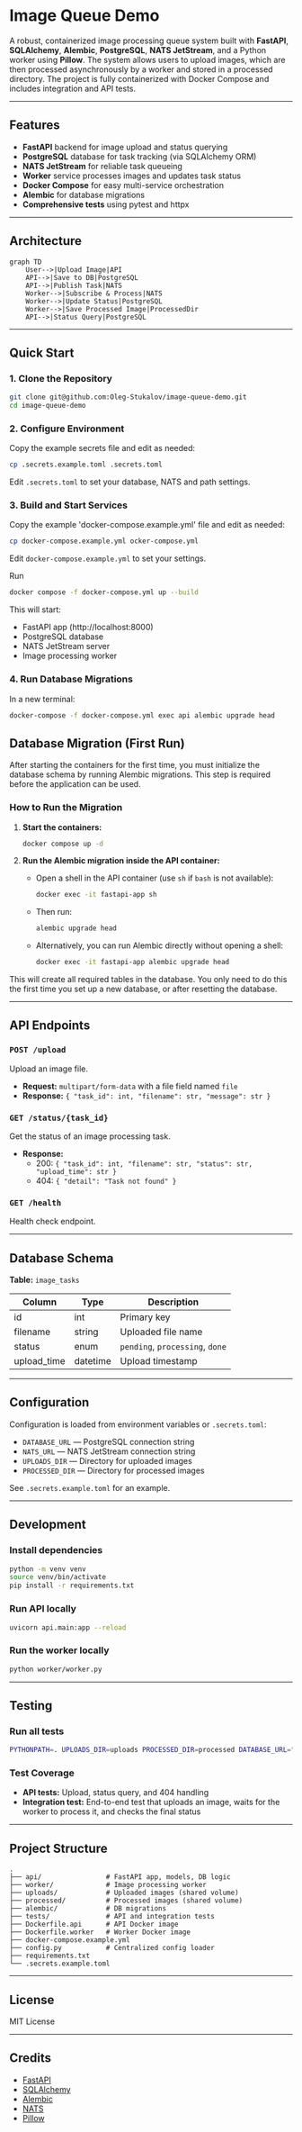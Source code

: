 # Image Queue Demo

A robust, containerized image processing queue system built with **FastAPI**, **SQLAlchemy**, **Alembic**, **PostgreSQL**, **NATS JetStream**, and a Python worker using **Pillow**. The system allows users to upload images, which are then processed asynchronously by a worker and stored in a processed directory. The project is fully containerized with Docker Compose and includes integration and API tests.

---

## Features

- **FastAPI** backend for image upload and status querying
- **PostgreSQL** database for task tracking (via SQLAlchemy ORM)
- **NATS JetStream** for reliable task queueing
- **Worker** service processes images and updates task status
- **Docker Compose** for easy multi-service orchestration
- **Alembic** for database migrations
- **Comprehensive tests** using pytest and httpx

---

## Architecture

```mermaid
graph TD
    User-->|Upload Image|API
    API-->|Save to DB|PostgreSQL
    API-->|Publish Task|NATS
    Worker-->|Subscribe & Process|NATS
    Worker-->|Update Status|PostgreSQL
    Worker-->|Save Processed Image|ProcessedDir
    API-->|Status Query|PostgreSQL
```

---

## Quick Start

### 1. Clone the Repository

```bash
git clone git@github.com:Oleg-Stukalov/image-queue-demo.git
cd image-queue-demo
```

### 2. Configure Environment

Copy the example secrets file and edit as needed:

```bash
cp .secrets.example.toml .secrets.toml
```

Edit `.secrets.toml` to set your database, NATS and path settings.

### 3. Build and Start Services

Copy the example 'docker-compose.example.yml' file and edit as needed:

```bash
cp docker-compose.example.yml ocker-compose.yml
```

Edit `docker-compose.example.yml` to set your settings.

Run
```bash
docker compose -f docker-compose.yml up --build
```

This will start:
- FastAPI app (http://localhost:8000)
- PostgreSQL database
- NATS JetStream server
- Image processing worker

### 4. Run Database Migrations

In a new terminal:

```bash
docker-compose -f docker-compose.yml exec api alembic upgrade head
```

## Database Migration (First Run)

After starting the containers for the first time, you must initialize the database schema by running Alembic migrations. This step is required before the application can be used.

### How to Run the Migration

1. **Start the containers:**
   ```bash
   docker compose up -d
   ```

2. **Run the Alembic migration inside the API container:**
   - Open a shell in the API container (use `sh` if `bash` is not available):
     ```bash
     docker exec -it fastapi-app sh
     ```
   - Then run:
     ```bash
     alembic upgrade head
     ```
   - Alternatively, you can run Alembic directly without opening a shell:
     ```bash
     docker exec -it fastapi-app alembic upgrade head
     ```

This will create all required tables in the database. You only need to do this the first time you set up a new database, or after resetting the database.

---

## API Endpoints

### `POST /upload`

Upload an image file.

- **Request:** `multipart/form-data` with a file field named `file`
- **Response:** `{ "task_id": int, "filename": str, "message": str }`

### `GET /status/{task_id}`

Get the status of an image processing task.

- **Response:**
  - 200: `{ "task_id": int, "filename": str, "status": str, "upload_time": str }`
  - 404: `{ "detail": "Task not found" }`

### `GET /health`

Health check endpoint.

---

## Database Schema

**Table:** `image_tasks`

| Column      | Type    | Description                |
|-------------|---------|----------------------------|
| id          | int     | Primary key                |
| filename    | string  | Uploaded file name         |
| status      | enum    | `pending`, `processing`, `done` |
| upload_time | datetime| Upload timestamp           |

---

## Configuration

Configuration is loaded from environment variables or `.secrets.toml`:

- `DATABASE_URL` — PostgreSQL connection string
- `NATS_URL` — NATS JetStream connection string
- `UPLOADS_DIR` — Directory for uploaded images
- `PROCESSED_DIR` — Directory for processed images

See `.secrets.example.toml` for an example.

---

## Development

### Install dependencies

```bash
python -m venv venv
source venv/bin/activate
pip install -r requirements.txt
```

### Run API locally

```bash
uvicorn api.main:app --reload
```

### Run the worker locally

```bash
python worker/worker.py
```

---

## Testing

### Run all tests

```bash
PYTHONPATH=. UPLOADS_DIR=uploads PROCESSED_DIR=processed DATABASE_URL="postgresql+asyncpg://<login>:<password>@172.17.0.1:5432/imagequeue" NATS_URL="nats://172.17.0.1:4222" pytest tests/
```

### Test Coverage

- **API tests:** Upload, status query, and 404 handling
- **Integration test:** End-to-end test that uploads an image, waits for the worker to process it, and checks the final status

---

## Project Structure

```
.
├── api/                # FastAPI app, models, DB logic
├── worker/             # Image processing worker
├── uploads/            # Uploaded images (shared volume)
├── processed/          # Processed images (shared volume)
├── alembic/            # DB migrations
├── tests/              # API and integration tests
├── Dockerfile.api      # API Docker image
├── Dockerfile.worker   # Worker Docker image
├── docker-compose.example.yml
├── config.py           # Centralized config loader
├── requirements.txt
└── .secrets.example.toml
```

---

## License

MIT License

---

## Credits

- [FastAPI](https://fastapi.tiangolo.com/)
- [SQLAlchemy](https://www.sqlalchemy.org/)
- [Alembic](https://alembic.sqlalchemy.org/)
- [NATS](https://nats.io/)
- [Pillow](https://python-pillow.org/)

